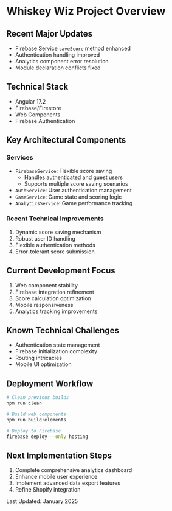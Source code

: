 # Whiskey Wiz Project Overview

## Recent Major Updates
- Firebase Service `saveScore` method enhanced
- Authentication handling improved
- Analytics component error resolution
- Module declaration conflicts fixed

## Technical Stack
- Angular 17.2
- Firebase/Firestore
- Web Components
- Firebase Authentication

## Key Architectural Components

### Services
- `FirebaseService`: Flexible score saving
  - Handles authenticated and guest users
  - Supports multiple score saving scenarios
- `AuthService`: User authentication management
- `GameService`: Game state and scoring logic
- `AnalyticsService`: Game performance tracking

### Recent Technical Improvements
1. Dynamic score saving mechanism
2. Robust user ID handling
3. Flexible authentication methods
4. Error-tolerant score submission

## Current Development Focus
1. Web component stability
2. Firebase integration refinement
3. Score calculation optimization
4. Mobile responsiveness
5. Analytics tracking improvements

## Known Technical Challenges
- Authentication state management
- Firebase initialization complexity
- Routing intricacies
- Mobile UI optimization

## Deployment Workflow
```bash
# Clean previous builds
npm run clean

# Build web components
npm run build:elements

# Deploy to Firebase
firebase deploy --only hosting
```

## Next Implementation Steps
1. Complete comprehensive analytics dashboard
2. Enhance mobile user experience
3. Implement advanced data export features
4. Refine Shopify integration

Last Updated: January 2025
